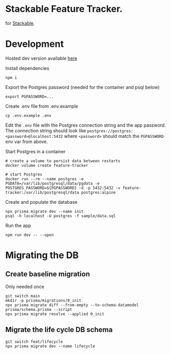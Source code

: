 # Stackable Feature Tracker.

for [Stackable](https://github.com/stackabletech).

# Development

Hosted dev version available [here](https://feature-tracker.vercel.app)

Install dependencies
```
npm i
```

Export the Postgres password (needed for the container and psql below)
```
export PGPASSWORD=...
```

Create .env file from .env.example
```
cp .env.example .env
```
Edit the `.env` file with the Postgres connection string and the app password. The connection string should look like `postgres://postgres:<password>@localhost:5432` where `<password>` should match the `PGPASSWORD` env var from above.

Start Postgres in a container
```
# create a volume to persist data between restarts
docker volume create feature-tracker

# start Postgres
docker run --rm --name postgres -e PGDATA=/var/lib/postgresql/data/pgdata -e POSTGRES_PASSWORD=${PGPASSWORD} -d -p 5432:5432 -v feature-tracker:/var/lib/postgresql/data postgres:alpine
```

Create and populate the database
```
npx prisma migrate dev --name init
psql -h localhost -U postgres -f sample/data.sql
```

Run the app
```
npm run dev -- --open
```
# Migrating the DB

## Create baseline migration

Only needed once

```
git switch main
mkdir -p prisma/migrations/0_init
npx prisma migrate diff --from-empty --to-schema-datamodel prisma/schema.prisma --script
npx prisma migrate resolve --applied 0_init
```

## Migrate the life cycle DB schema

```
git switch feat/lifecycle
npx prisma migrate dev --name lifecycle
```

